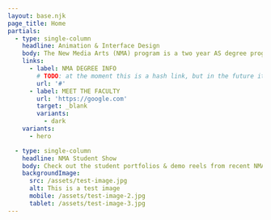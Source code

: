 ```yaml
---
layout: base.njk
page_title: Home
partials:
  - type: single-column
    headline: Animation & Interface Design
    body: The New Media Arts (NMA) program is a two year AS degree program located at Kapi‘olani Community College (KCC) in Honolulu, Hawaii. The NMA mission is to prepare students for employment in the fields of interface design and animation.
    links:
      - label: NMA DEGREE INFO
        # TODO: at the moment this is a hash link, but in the future it could another page
        url: '#'
      - label: MEET THE FACULTY
        url: 'https://google.com'
        target: _blank
        variants:
          - dark
    variants:
      - hero

  - type: single-column
    headline: NMA Student Show
    body: Check out the student portfolios & demo reels from recent NMA graduates.
    backgroundImage:
      src: /assets/test-image.jpg
      alt: This is a test image
      mobile: /assets/test-image-2.jpg
      tablet: /assets/test-image-3.jpg
---
```

